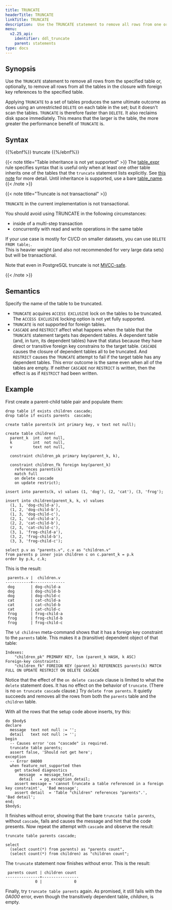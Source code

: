 ```yaml
---
title: TRUNCATE
headerTitle: TRUNCATE
linkTitle: TRUNCATE
description:  Use the TRUNCATE statement to remove all rows from one or several tables.
menu:
  v2.25_api:
    identifier: ddl_truncate
    parent: statements
type: docs
---
```


## Synopsis

Use the `TRUNCATE` statement to remove all rows from the specified table or, optionally, to remove all rows from all the tables in the closure with foreign key references to the specified table.

Applying `TRUNCATE` to a set of tables produces the same ultimate outcome as does using an unrestricted `DELETE` on each table in the set; but it doesn't scan the tables. `TRUNCATE` is therefore faster than `DELETE`. It also reclaims disk space immediately. This means that the larger is the table, the more greater the performance benefit of `TRUNCATE` is.

## Syntax

{{%ebnf%}}
  truncate
{{%/ebnf%}}

{{< note title="Table inheritance is not yet supported" >}}
The [table_expr](../../../syntax_resources/grammar_diagrams/#table-expr) rule specifies syntax that is useful only when at least one other table inherits one of the tables that the `truncate` statement lists explicitly. See [this note](../ddl_alter_table#table-expr-note) for more detail. Until inheritance is supported, use a bare [table_name](../../../syntax_resources/grammar_diagrams/#table-name).
{{< /note >}}

{{< note title="Truncate is not transactional" >}}

`TRUNCATE` in the current implementation is not transactional.

You should avoid using TRUNCATE in the following circumstances:

* inside of a multi-step transaction 
* concurrently with read and write operations in the same table

If your use case is mostly for CI/CD on smaller datasets, you can use `DELETE FROM table;`.  
This is heavier weight (and also not recommended for very large data sets) but will be transactional.

Note that even in PostgreSQL truncate is not [MVCC-safe](https://www.postgresql.org/docs/15/sql-truncate.html).

{{< /note >}}

## Semantics

Specify the name of the table to be truncated.

- `TRUNCATE` acquires `ACCESS EXCLUSIVE` lock on the tables to be truncated. The `ACCESS EXCLUSIVE` locking option is not yet fully supported.
- `TRUNCATE` is not supported for foreign tables.
- `CASCADE` and `RESTRICT` affect what happens when the table that the `TRUNCATE` statement targets has dependent tables. A dependent table (and, in turn, its dependent tables) have that status because they have direct or transitive foreign key constrains to the target table. `CASCADE` causes the closure of dependent tables all to be truncated. And `RESTRICT` causes the `TRUNCATE` attempt to fail if the target table has any dependent tables. This error outcome is the same even when all of the tables are empty. If neither `CASCADE` nor `RESTRICT` is written, then the effect is as if `RESTRICT` had been written.


## Example

First create a parent-child table pair and populate them:

```plpgsql
drop table if exists children cascade;
drop table if exists parents  cascade;

create table parents(k int primary key, v text not null);

create table children(
  parent_k  int  not null,
  k         int  not null,
  v         text not null,

  constraint children_pk primary key(parent_k, k),

  constraint children_fk foreign key(parent_k)
    references parents(k)
    match full
    on delete cascade
    on update restrict);

insert into parents(k, v) values (1, 'dog'), (2, 'cat'), (3, 'frog');

insert into children(parent_k, k, v) values
  (1, 1, 'dog-child-a'),
  (1, 2, 'dog-child-b'),
  (1, 3, 'dog-child-c'),
  (2, 1, 'cat-child-a'),
  (2, 2, 'cat-child-b'),
  (2, 3, 'cat-child-c'),
  (3, 1, 'frog-child-a'),
  (3, 2, 'frog-child-b'),
  (3, 3, 'frog-child-c');

select p.v as "parents.v", c.v as "children.v"
from parents p inner join children c on c.parent_k = p.k
order by p.k, c.k;
```

This is the result:

```output
 parents.v |  children.v
-----------+--------------
 dog       | dog-child-a
 dog       | dog-child-b
 dog       | dog-child-c
 cat       | cat-child-a
 cat       | cat-child-b
 cat       | cat-child-c
 frog      | frog-child-a
 frog      | frog-child-b
 frog      | frog-child-c
```

The `\d children` meta-command shows that it has a foreign key constraint to the  `parents` table.  This makes it a (transitive) dependent object of that table:

```output
Indexes:
    "children_pk" PRIMARY KEY, lsm (parent_k HASH, k ASC)
Foreign-key constraints:
    "children_fk" FOREIGN KEY (parent_k) REFERENCES parents(k) MATCH FULL ON UPDATE RESTRICT ON DELETE CASCADE
```
Notice that the effect of the `on delete cascade` clause is limited to what the `delete` statement does. It has no effect on the behavior of `truncate`. (There is no `on truncate cascade` clause.) Try `delete from parents`. It quietly succeeds and removes all the rows from both the `parents` table and the `children` table.

With all the rows that the setup code above inserts, try this:

```plpgsql
do $body$
declare
  message  text not null := '';
  detail   text not null := '';
begin
  -- Causes error 'cos "cascade" is required.
  truncate table parents;
  assert false, 'Should not get here';
exception
  -- Error 0A000
  when feature_not_supported then
    get stacked diagnostics
      message  = message_text,
      detail   = pg_exception_detail;
    assert message = 'cannot truncate a table referenced in a foreign key constraint',  'Bad message';
    assert detail  = 'Table "children" references "parents".',                          'Bad detail';
end;
$body$;
```

It finishes without error, showing that the bare `truncate table parents`, without `cascade`, fails and causes the message and hint that the code presents. Now repeat the attempt with `cascade` and observe the result:

```plpgsql
truncate table parents cascade;

select
  (select count(*) from parents) as "parents count",
  (select count(*) from children) as "children count";
```

The `truncate` statement now finishes without error. This is the result:

```
 parents count | children count
---------------+----------------
             0 |              0
```

Finally, try `truncate table parents` again. As promised, it still fails with the _0A000_ error, even though the transitively dependent table, _children_, is empty.
